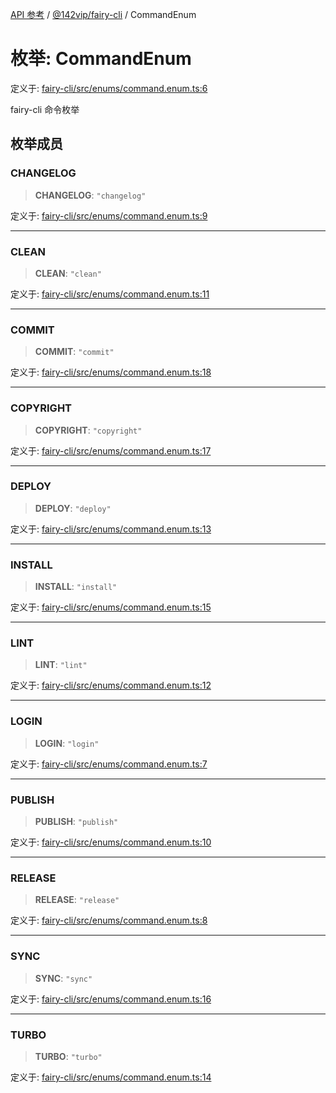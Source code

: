 [API 参考](../../../index.md) / [@142vip/fairy-cli](../index.md) / CommandEnum

# 枚举: CommandEnum

定义于: [fairy-cli/src/enums/command.enum.ts:6](https://github.com/142vip/core-x/blob/bdff6769b69266ddfe7392709afaa643b39c00f4/packages/fairy-cli/src/enums/command.enum.ts#L6)

fairy-cli 命令枚举

## 枚举成员

### CHANGELOG

> **CHANGELOG**: `"changelog"`

定义于: [fairy-cli/src/enums/command.enum.ts:9](https://github.com/142vip/core-x/blob/bdff6769b69266ddfe7392709afaa643b39c00f4/packages/fairy-cli/src/enums/command.enum.ts#L9)

***

### CLEAN

> **CLEAN**: `"clean"`

定义于: [fairy-cli/src/enums/command.enum.ts:11](https://github.com/142vip/core-x/blob/bdff6769b69266ddfe7392709afaa643b39c00f4/packages/fairy-cli/src/enums/command.enum.ts#L11)

***

### COMMIT

> **COMMIT**: `"commit"`

定义于: [fairy-cli/src/enums/command.enum.ts:18](https://github.com/142vip/core-x/blob/bdff6769b69266ddfe7392709afaa643b39c00f4/packages/fairy-cli/src/enums/command.enum.ts#L18)

***

### COPYRIGHT

> **COPYRIGHT**: `"copyright"`

定义于: [fairy-cli/src/enums/command.enum.ts:17](https://github.com/142vip/core-x/blob/bdff6769b69266ddfe7392709afaa643b39c00f4/packages/fairy-cli/src/enums/command.enum.ts#L17)

***

### DEPLOY

> **DEPLOY**: `"deploy"`

定义于: [fairy-cli/src/enums/command.enum.ts:13](https://github.com/142vip/core-x/blob/bdff6769b69266ddfe7392709afaa643b39c00f4/packages/fairy-cli/src/enums/command.enum.ts#L13)

***

### INSTALL

> **INSTALL**: `"install"`

定义于: [fairy-cli/src/enums/command.enum.ts:15](https://github.com/142vip/core-x/blob/bdff6769b69266ddfe7392709afaa643b39c00f4/packages/fairy-cli/src/enums/command.enum.ts#L15)

***

### LINT

> **LINT**: `"lint"`

定义于: [fairy-cli/src/enums/command.enum.ts:12](https://github.com/142vip/core-x/blob/bdff6769b69266ddfe7392709afaa643b39c00f4/packages/fairy-cli/src/enums/command.enum.ts#L12)

***

### LOGIN

> **LOGIN**: `"login"`

定义于: [fairy-cli/src/enums/command.enum.ts:7](https://github.com/142vip/core-x/blob/bdff6769b69266ddfe7392709afaa643b39c00f4/packages/fairy-cli/src/enums/command.enum.ts#L7)

***

### PUBLISH

> **PUBLISH**: `"publish"`

定义于: [fairy-cli/src/enums/command.enum.ts:10](https://github.com/142vip/core-x/blob/bdff6769b69266ddfe7392709afaa643b39c00f4/packages/fairy-cli/src/enums/command.enum.ts#L10)

***

### RELEASE

> **RELEASE**: `"release"`

定义于: [fairy-cli/src/enums/command.enum.ts:8](https://github.com/142vip/core-x/blob/bdff6769b69266ddfe7392709afaa643b39c00f4/packages/fairy-cli/src/enums/command.enum.ts#L8)

***

### SYNC

> **SYNC**: `"sync"`

定义于: [fairy-cli/src/enums/command.enum.ts:16](https://github.com/142vip/core-x/blob/bdff6769b69266ddfe7392709afaa643b39c00f4/packages/fairy-cli/src/enums/command.enum.ts#L16)

***

### TURBO

> **TURBO**: `"turbo"`

定义于: [fairy-cli/src/enums/command.enum.ts:14](https://github.com/142vip/core-x/blob/bdff6769b69266ddfe7392709afaa643b39c00f4/packages/fairy-cli/src/enums/command.enum.ts#L14)
